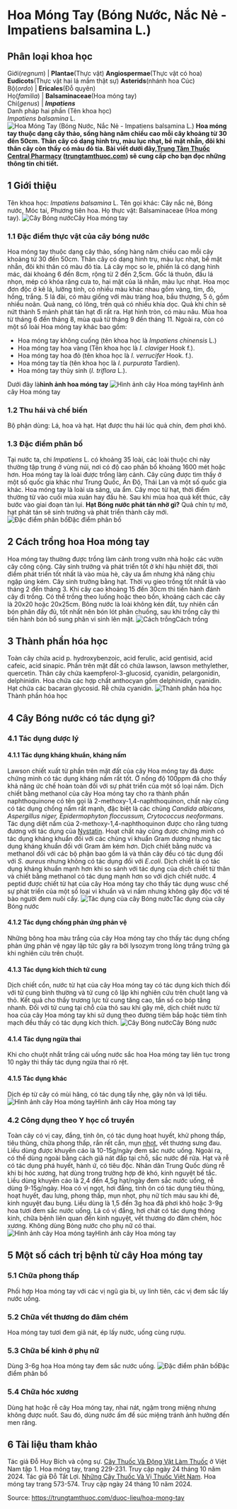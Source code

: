# Hoa Móng Tay (Bóng Nước, Nắc Nẻ - Impatiens balsamina L.)

Phân loại khoa học  
---  
Giới(_regnum_) |  **Plantae**(Thực vật) **Angiospermae**(Thực vật có hoa) **Eudicots**(Thực vật hai lá mầm thật sự) **Asterids**(nhánh hoa Cúc)  
Bộ(_ordo_) | **Ericales**(Đỗ quyên)  
Họ(_familia_) | **Balsaminaceae**(Hoa móng tay)  
Chi(_genus_) | **_Impatiens_**  
Danh pháp hai phần (Tên khoa học)  
_Impatiens balsamina_ L.  
![Hoa Móng Tay \(Bóng Nước, Nắc Nẻ - Impatiens balsamina L.\)](https://trungtamthuoc.com/images/others/bong-nuoc-5514.jpg)
**Hoa móng tay thuộc dạng cây thảo, sống hàng năm chiều cao mỗi cây khoảng từ 30 đến 50cm. Thân cây có dạng hình trụ, màu lục nhạt, bề mặt nhẵn, đôi khi thân cây còn thấy có màu đỏ tía. Bài viết dưới đây,[Trung Tâm Thuốc Central Pharmacy](https://trungtamthuoc.com/ "Trung Tâm Thuốc Central Pharmacy") ([trungtamthuoc.com](https://trungtamthuoc.com/ "trungtamthuoc.com")) sẽ cung cấp cho bạn đọc những thông tin chi tiết.**
##  1 Giới thiệu
Tên khoa học: _Impatiens balsamina_ L.
Tên gọi khác: Cây nắc nẻ, Bóng nước, Móc tai, Phương tiên hoa.
Họ thực vật: Balsaminaceae (Hoa móng tay).
![Cây Bóng nước](https://trungtamthuoc.com/images/item/bong-nuoc-0.jpg)Cây Hoa móng tay
### 1.1 Đặc điểm thực vật của cây bóng nước
Hoa móng tay thuộc dạng cây thảo, sống hàng năm chiều cao mỗi cây khoảng từ 30 đến 50cm. Thân cây có dạng hình trụ, màu lục nhạt, bề mặt nhẵn, đôi khi thân có màu đỏ tía.
Lá cây mọc so le, phiến lá có dạng hình mác, dài khoảng 6 đến 8cm, rộng từ 2 đến 2,5cm. Gốc lá thuôn, đầu lá nhọn, mép có khóa răng cưa to, hai mặt của lá nhẵn, màu lục nhạt.
Hoa mọc đơn độc ở kẽ lá, lưỡng tính, có nhiều màu khác nhau gồm vàng, tím, đỏ, hồng, trắng. 5 lá đài, có màu giống với màu tràng hoa, bầu thượng, 5 ô, gồm nhiều noãn.
Quả nang, có lông, trên quả có nhiều khía dọc. Quả khi chín sẽ nứt thành 5 mảnh phát tán hạt đi rất ra.
Hạt hình tròn, có màu nâu.
Mùa hoa từ tháng 6 đến tháng 8, mùa quả từ tháng 9 đến tháng 11.
Ngoài ra, còn có một số loài Hoa móng tay khác bao gồm:
  * Hoa móng tay không cuống (tên khoa học là _Impatiens chinensis_ L.)
  * Hoa móng tay hoa vàng (Tên khoa học là _I. claviger_ Hook f.).
  * Hoa móng tay hoa đỏ (tên khoa học là _I. verrucifer_ Hook. f.).
  * Hoa móng tay tía (tên khoa học là _I. purpurata_ Tardien).
  * Hoa móng tay thủy sinh (_I. triflora_ L.).


Dưới đây là**hình ảnh hoa móng tay**
![Hình ảnh cây Hoa móng tay](https://trungtamthuoc.com/images/item/bong-nuoc-1.jpg)Hình ảnh cây Hoa móng tay
### 1.2 Thu hái và chế biến
Bộ phận dùng: Lá, hoa và hạt.
Hạt được thu hái lúc quả chín, đem phơi khô.
### 1.3 Đặc điểm phân bố
Tại nước ta, chi _Impatiens_ L. có khoảng 35 loài, các loài thuộc chi này thường tập trung ở vùng núi, nơi có độ cao phân bố khoảng 1600 mét hoặc hơn.
Hoa móng tay là loài được trồng làm cảnh. Cây cũng được tìm thấy ở một số quốc gia khác như Trung Quốc, Ấn Độ, Thái Lan và một số quốc gia khác.
Hoa móng tay là loài ưa sáng, ưa ẩm. Cây mọc từ hạt, thời điểm thường từ vào cuối mùa xuân hay đầu hè. Sau khi mùa hoa quả kết thúc, cây bước vào giai đoạn tàn lụi.
**Hạt Bóng nước phát tán nhờ gì?** Quả chín tự mở, hạt phát tán sẽ sinh trưởng và phát triển thành cây mới.
![Đặc điểm phân bố](https://trungtamthuoc.com/images/item/bong-nuoc-2.jpg)Đặc điểm phân bố
##  2 Cách trồng hoa Hoa móng tay
Hoa móng tay thường được trồng làm cảnh trong vườn nhà hoặc các vườn cây công cộng. Cây sinh trưởng và phát triển tốt ở khí hậu nhiệt đới, thời điểm phát triển tốt nhất là vào mùa hè, cây ưa ẩm nhưng khả năng chịu ngập úng kém.
Cây sinh trưởng bằng hạt. Thời vụ gieo trồng tốt nhất là vào tháng 2 đến tháng 3. Khi cây cao khoảng 15 đến 30cm thì tiến hành đánh cây đi trồng. Có thể trồng theo luống hoặc theo bồn, khoảng cách các cây là 20x20 hoặc 20x25cm.
Bông nước là loài không kén đất, tuy nhiên cần bón phân đầy đủ, tốt nhất nên bón lót phân chuồng, sau khi trồng cây thì tiến hành bón bổ sung phân vi sinh lên mặt.
![Cách trồng](https://trungtamthuoc.com/images/item/bong-nuoc-3.jpg)Cách trồng
##  3 Thành phần hóa học
Toàn cây chứa acid p. hydroxybenzoic, acid ferulic, acid gentisid, acid cafeic, acid sinapic.
Phần trên mặt đất có chứa lawson, lawson methylether, quercetin.
Thân cây chứa kaempferol-3-glucosid, cyanidin, pelargonidin, delphinidin.
Hoa chứa các hợp chất anthocyan gồm delphinidin, cyanidin.
Hạt chứa các bacaran glycosid.
Rễ chứa cyanidin.
![Thành phần hóa học](https://trungtamthuoc.com/images/item/bong-nuoc-4.jpg)Thành phần hóa học
##  4 Cây Bóng nước có tác dụng gì?
### 4.1 Tác dụng dược lý
#### 4.1.1 Tác dụng kháng khuẩn, kháng nấm
Lawson chiết xuất từ phần trên mặt đất của cây Hoa móng tay đã được chứng minh có tác dụng kháng nấm rất tốt. Ở nồng độ 100ppm đã cho thấy khả năng ức chế hoàn toàn đối với sự phát triển của một số loại nấm.
Dịch chiết bằng methanol của cây Hoa móng tay cho ra thành phần naphthoquinone có tên gọi là 2-methoxy-1,4-naphthoquinon, chất này cũng có tác dụng chống nấm rất mạnh, đặc biệt là các chủng _Candida albicans, Aspergillus niger, Epidermophyton floccussum, Crytococcus neoformans_.
Tác dụng diệt nấm của 2-methoxy-1,4-naphthoquinon được cho rằng tương đương với tác dụng của [Nystatin](https://trungtamthuoc.com/hoat-chat/nystatin "Nystatin"). Hoạt chất này cũng được chứng minh có tác dụng kháng khuẩn đối với các chủng vi khuẩn Gram dương nhưng tác dụng kháng khuẩn đối với Gram âm kém hơn.
Dịch chiết bằng nước và methanol đối với các bộ phận bao gồm lá và thân cây đều có tác dụng đối với _S. aureus_ nhưng không có tác dụng đối với _E.coli_.
Dịch chiết lá có tác dụng kháng khuẩn mạnh hơn khi so sánh với tác dụng của dịch chiết từ thân và chiết bằng methanol có tác dụng mạnh hơn so với dịch chiết nước.
4 peptid được chiết từ hạt của cây Hoa móng tay cho thấy tác dụng wusc chế sự phát triển của một số loại vi khuẩn và vi nấm nhưng không gây độc với tế bào người đem nuôi cấy.
![Tác dụng của cây Bóng nước](https://trungtamthuoc.com/images/item/bong-nuoc-5.jpg)Tác dụng của cây Bóng nước
#### 4.1.2 Tác dụng chống phản ứng phản vệ
Những bông hoa màu trắng của cây Hoa móng tay cho thấy tác dụng chống phản ứng phản vệ ngay lập tức gây ra bởi lysozym trong lòng trắng trứng gà khi nghiên cứu trên chuột.
#### 4.1.3 Tác dụng kích thích tử cung
Dịch chiết cồn, nước từ hạt của cây Hoa móng tay có tác dụng kích thích đối với tử cung bình thường và tử cung cô lập khi nghiên cứu trên chuột lang và thỏ. Kết quả cho thấy trương lực tử cung tăng cao, tần số co bóp tăng nhanh.
Đối với tử cung tại chỗ của thỏ sau khi gây mê, dịch chiết nước từ hoa của cây Hoa móng tay khi sử dụng theo đường tiêm bắp hoặc tiêm tĩnh mạch đều thấy có tác dụng kích thích.
![Cây Bóng nước](https://trungtamthuoc.com/images/item/bong-nuoc-6.jpg)Cây Bóng nước
#### 4.1.4 Tác dụng ngừa thai
Khi cho chuột nhắt trắng cái uống nước sắc hoa Hoa móng tay liên tục trong 10 ngày thì thấy tác dụng ngừa thai rõ rệt.
#### 4.1.5 Tác dụng khác
Dịch ép từ cây có mùi hăng, có tác dụng tẩy nhẹ, gây nôn và lợi tiểu.
![Hình ảnh cây Hoa móng tay](https://trungtamthuoc.com/images/item/bong-nuoc-7.jpg)Hình ảnh cây Hoa móng tay
### 4.2 Công dụng theo Y học cổ truyền
Toàn cây có vị cay, đắng, tính ôn, có tác dụng hoạt huyết, khử phong thấp, tiêu thũng, chữa phong thấp, rắn rết cắn, mụn [nhọt](https://trungtamthuoc.com/bai-viet/nhot "nhọt"), vết thương sưng đau. Liều dùng được khuyến cáo là 10-15g/ngày đem sắc nước uống. Ngoài ra, có thể dùng ngoài bằng cách giã nát đắp tại chỗ, sắc nước để rửa.
Hạt và rễ có tác dụng phá huyết, hành ứ, có tiêu độc. Nhân dân Trung Quốc dùng rễ khi bị hóc xương, hạt dùng trong trường hợp đẻ khó, kinh nguyệt bế tắc. Liều dùng khuyến cáo là 2,4 đến 4,5g hạt/ngày đem sắc nước uống, rễ dùng 9-15g/ngày.
Hoa có vị ngọt, hơi đắng, tính ôn có tác dụng tiêu thũng, hoạt huyết, đau lưng, phong thấp, mụn nhọt, phụ nữ tích máu sau khi đẻ, kinh nguyệt đau bụng. Liều dùng là 1,5 đến 3g hoa đã phơi khô hoặc 3-9g hoa tươi đem sắc nước uống.
Lá có vị đắng, hơi chát có tác dụng thông kinh, chữa bệnh liên quan đến kinh nguyệt, vết thương do đâm chém, hóc xương.
Không dùng Bỏng nước cho phụ nữ có thai.
![Hình ảnh cây Hoa móng tay](https://trungtamthuoc.com/images/item/bong-nuoc-8.jpg)Hình ảnh cây Hoa móng tay
##  5 Một số cách trị bệnh từ cây Hoa móng tay
### 5.1 Chữa phong thấp
Phối hợp Hoa móng tay với các vị ngũ gia bì, uy linh tiên, các vị đem sắc lấy nước uống.
### 5.2 Chữa vết thương do đâm chém
Hoa móng tay tươi đem giã nát, ép lấy nước, uống cùng rượu.
### 5.3 Chữa bế kinh ở phụ nữ
Dùng 3-6g hoa Hoa móng tay đem sắc nước uống.
![Đặc điểm phân bố](https://trungtamthuoc.com/images/item/bong-nuoc-9.jpg)Đặc điểm phân bố
### 5.4 Chữa hóc xương
Dùng hạt hoặc rễ cây Hoa móng tay, nhai nát, ngậm trong miệng nhưng không được nuốt. Sau đó, dùng nước ấm để súc miệng tránh ảnh hưởng đến men răng.
##  6 Tài liệu tham khảo
Tác giả Đỗ Huy Bích và cộng sự. [Cây Thuốc Và Động Vật Làm Thuốc](https://trungtamthuoc.com/bai-viet/doc-online-va-tai-mien-phi-pdf-sach-cay-thuoc-va-dong-vat-lam-thuoc-o-viet-nam "Cây Thuốc Và Động Vật Làm Thuốc") ở Việt Nam tập 1. Hoa móng tay, trang 229-231. Truy cập ngày 24 tháng 10 năm 2024.
Tác giả Đỗ Tất Lợi. [Những Cây Thuốc Và Vị Thuốc Việt Nam](https://trungtamthuoc.com/duoc-lieu "Những Cây Thuốc Và Vị Thuốc Việt Nam"). Hoa móng tay trang 573-574. Truy cập ngày 24 tháng 10 năm 2024.


Source: https://trungtamthuoc.com/duoc-lieu/hoa-mong-tay